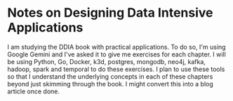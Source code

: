# Notes on Designing Data Intensive Applications

I am studying the DDIA book with practical applications. To do so, I'm using Google Gemini and I've asked it to give me
exercises for each chapter. I will be using Python, Go, Docker, k3d, postgres, mongodb, neo4j, kafka, hadoop, spark and
temporal to do these exercises. I plan to use these tools so that I understand the underlying concepts in each of these
chapters beyond just skimming through the book. I might convert this into a blog article once done.
